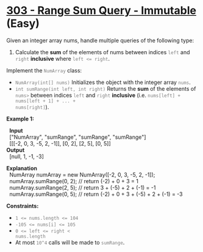 # [303 - Range Sum Query - Immutable](https://leetcode.com/problems/range-sum-query-immutable/description/) (Easy)
  
  
Given an integer array nums, handle multiple queries of the following type:  
  
1. Calculate the **sum** of the elements of nums between indices <code style="color : gray">left</code> and <code style="color : gray">right</code> **inclusive** where <code style="color : gray">left <= right</code>. 

Implement the <code style="color : gray">NumArray</code> class:  
  
* <code style="color : gray">NumArray(int[] nums)</code> Initializes the object with the integer array <code style="color : gray">nums</code>.
* <code style="color : gray">int sumRange(int left, int right)</code> Returns the **sum** of the elements of <code style="color : gray">nums></code> between indices <code style="color : gray">left</code> and <code style="color : gray">right</code> **inclusive** (i.e. <code style="color : gray">nums[left] + nums[left + 1] + ... + nums[right]</code>). 
   
  
**Example 1:**

  &nbsp; **Input**  
    &nbsp; ["NumArray", "sumRange", "sumRange", "sumRange"]  
    &nbsp; [[[-2, 0, 3, -5, 2, -1]], [0, 2], [2, 5], [0, 5]]  
  **Output**  
    &nbsp; [null, 1, -1, -3]

  **Explanation**   
    &nbsp; NumArray numArray = new NumArray([-2, 0, 3, -5, 2, -1]);  
    &nbsp; numArray.sumRange(0, 2); // return (-2) + 0 + 3 = 1  
    &nbsp; numArray.sumRange(2, 5); // return 3 + (-5) + 2 + (-1) = -1  
    &nbsp; numArray.sumRange(0, 5); // return (-2) + 0 + 3 + (-5) + 2 + (-1) = -3  
 

**Constraints:**  
* <code style="color : gray">1 <= nums.length <= 104</code>
* <code style="color : gray">-105 <= nums[i] <= 105</code>
* <code style="color : gray">0 <= left <= right < nums.length</code>
* At most <code style="color : gray">10^4</code> calls will be made to <code style="color : gray">sumRange</code>.
